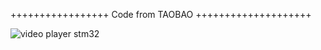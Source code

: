 +++++++++++++++++ Code from TAOBAO ++++++++++++++++++++

![video player stm32](https://github.com/user-attachments/assets/c66088ef-3372-4606-b80e-8366744e84f3)
